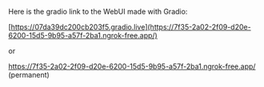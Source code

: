 Here is the gradio link to the WebUI made with Gradio:

[https://07da39dc200cb203f5.gradio.live](https://7f35-2a02-2f09-d20e-6200-15d5-9b95-a57f-2ba1.ngrok-free.app/)

or

https://7f35-2a02-2f09-d20e-6200-15d5-9b95-a57f-2ba1.ngrok-free.app/ (permanent)
